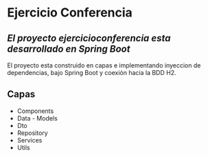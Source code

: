 # Ejercicio Conferencia
## _El proyecto ejercicioconferencia esta desarrollado en Spring Boot_

El proyecto esta construido en capas e implementando inyeccion de dependencias, bajo Spring Boot y coexión hacia la BDD H2.

## Capas

- Components
- Data - Models
- Dto
- Repository
- Services
- Utils
